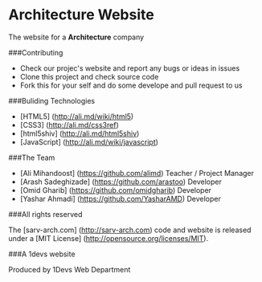 Architecture Website
====================

The website for a **Architecture** company

###Contributing

* Check our projec's website and report any bugs or ideas in issues
* Clone this project and check source code
* Fork this for your self and do some develope and pull request to us

###Buliding Technologies

* [HTML5] (http://ali.md/wiki/html5)
* [CSS3] (http://ali.md/css3ref)
* [html5shiv] (http://ali.md/html5shiv)
* [JavaScript] (http://ali.md/wiki/javascript)

###The Team

* [Ali Mihandoost] (https://github.com/alimd) Teacher / Project Manager
* [Arash Sadeghizade] (https://github.com/arastoo) Developer
* [Omid Gharib] (https://github.com/omidgharib) Developer
* [Yashar Ahmadi] (https://github.com/YasharAMD) Developer

###All rights reserved

The [sarv-arch.com] (http://sarv-arch.com) code and website is released under a [MIT License] (http://opensource.org/licenses/MIT).

###A 1devs website

Produced by 1Devs Web Department